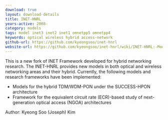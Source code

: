 ```yaml
---
download: true
layout: download-details
title: INET-HNRL
years-active: 2008-
category: models
tags: model inet3 inet2 inet1 omnetpp5 omnetpp4
keywords: optical wireless hybrid access-network
github-url: https://github.com/kyeongsoo/inet-hnrl
website-url: https://github.com/kyeongsoo/inet-hnrl/wiki/INET-HNRL:-Models-for-Hybrid-Networking-Research
---
```


This is a new fork of INET Framework developed for hybrid networking research.
The INET-HNRL provides new models in both optical and wireless networking areas
and their hybrid. Currently, the following models and research frameworks have
been implemented:

- Models for the hybrid TDM/WDM-PON under the SUCCESS-HPON architecture
- Framework for the equivalent circuit rate (ECR)-based study of next-generation
  optical access (NGOA) architectures

Author: Kyeong Soo (Joseph) Kim
